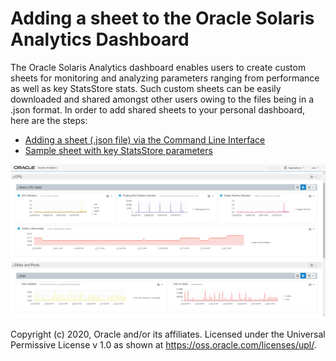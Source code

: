 # Adding a sheet to the Oracle Solaris Analytics Dashboard 

The Oracle Solaris Analytics dashboard enables users to create custom sheets for monitoring and analyzing parameters ranging from performance as well as key StatsStore stats. Such custom sheets can be easily downloaded and shared amongst other users owing to the files being in a .json format. In order to add shared sheets to your personal dashboard, here are the steps:

- [Adding a sheet (.json file) via the Command Line Interface](add_shared_sheet.md)
- [Sample sheet with key StatsStore parameters](sample-sheet.json)

![Sample Sheet with basic statistics](/StatsStore_WebUI/Images/Sharing_Sheets/sample-sheet.png)





Copyright (c) 2020, Oracle and/or its affiliates.
 Licensed under the Universal Permissive License v 1.0 as shown at <https://oss.oracle.com/licenses/upl/>.
